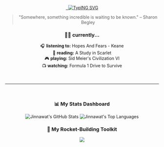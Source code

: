 <div align="center">
  
  <a href="https://github.com/JinnawatJid">
   <img src="https://readme-typing-svg.demolab.com?font=Fira+Code&weight=1000&size=30&pause=1000&color=36BCF7&center=true&vCenter=true&width=435&lines=Hi!%2C+I'm+Jinnawat!+%F0%9F%91%8B;Full-Stack+Developer;based+in+Thailand!;Welcome+to+my+Code-Space!+%F0%9F%9A%80" alt="TypING SVG" />
  </a>
  
  <blockquote>"Somewhere, something incredible is waiting to be known." – Sharon Begley</blockquote>
  
  <h3>👨‍🚀 currently...</h3>
  <p>
    🎧 <b>listening to:</b> Hopes And Fears - Keane<br>
    📖 <b>reading:</b> A Study in Scarlet<br>
    🎮 <b>playing:</b> Sid Meier's Civilization VI<br>
    📺 <b>watching:</b> Formula 1 Drive to Survive
  </p>

  <br>
    
  ---
  
  <br>
  
  <h3>📊 My Stats Dashboard</h3>
  <p>
    <img src="https://github-readme-stats.vercel.app/api?username=JinnawatJid&show_icons=true&theme=radical" alt="Jinnawat's GitHub Stats" />
    <img src="https://github-readme-stats.vercel.app/api/top-langs/?username=JinnawatJid&layout=compact&theme=tokyonight" alt="Jinnawat's Top Languages" />
  </p>

  <h3>🚀 My Rocket-Building Toolkit</h3>
  <p>
    <img src="https://skillicons.dev/icons?i=vue,vite,pinia,tailwind,express,nodejs,figma,firebase" />
  </p>

</div>
